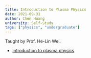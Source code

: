 ```yaml
---
title: Introduction to Plasma Physics
date: 2021-09-31
author: Chen Huang
university: Self-Study
tags: ["physics", "undergraduate"]
---
```


Taught by Prof. He-Lin Wei.

- [Introduction to plasma physics](introduction-to-plasma-physics/pdf/introduction-to-plasma-physics.pdf)
